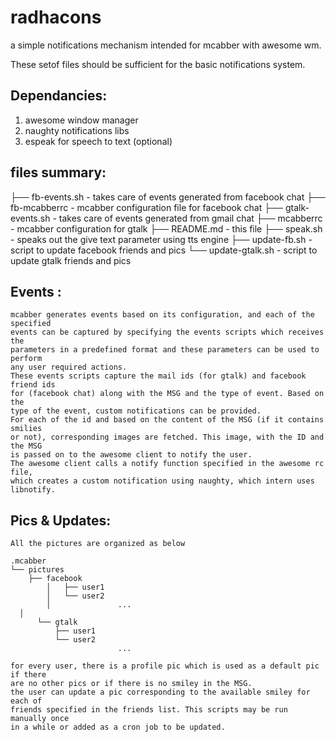radhacons
=========

a simple notifications mechanism intended for mcabber with awesome wm.

These setof files should be sufficient for the basic notifications system.

Dependancies:
-------------
1. awesome window manager
2. naughty notifications libs
3. espeak for speech to text (optional)

files summary:
--------------
├── fb-events.sh - takes care of events generated from facebook chat
├── fb-mcabberrc - mcabber configuration file for facebook chat
├── gtalk-events.sh - takes care of events generated from gmail chat
├── mcabberrc - mcabber configuration for gtalk
├── README.md - this file
├── speak.sh - speaks out the give text parameter using tts engine
├── update-fb.sh - script to update facebook friends and pics
└── update-gtalk.sh - script to update gtalk friends and pics

Events :
--------
	mcabber generates events based on its configuration, and each of the specified
	events can be captured by specifying the events scripts which receives the
	parameters in a predefined format and these parameters can be used to perform
	any user required actions.
	These events scripts capture the mail ids (for gtalk) and facebook friend ids
	for (facebook chat) along with the MSG and the type of event. Based on the
	type of the event, custom notifications can be provided.
	For each of the id and based on the content of the MSG (if it contains smilies
	or not), corresponding images are fetched. This image, with the ID and the MSG
	is passed on to the awesome client to notify the user.
	The awesome client calls a notify function specified in the awesome rc file,
	which creates a custom notification using naughty, which intern uses
	libnotify.

Pics & Updates:
---------------
	All the pictures are organized as below
	
	.mcabber
	└── pictures
	    ├── facebook
			│   ├── user1
			│   └── user2
			│				...
      │
		  └── gtalk
		      ├── user1
		      └── user2
							...

	for every user, there is a profile pic which is used as a default pic if there
	are no other pics or if there is no smiley in the MSG.
	the user can update a pic corresponding to the available smiley for each of
	friends specified in the friends list. This scripts may be run manually once
	in a while or added as a cron job to be updated.
